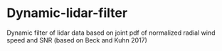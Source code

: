 # Dynamic-lidar-filter
Dynamic filter of lidar data based on joint pdf of normalized radial wind speed and SNR (based on Beck and Kuhn 2017)
